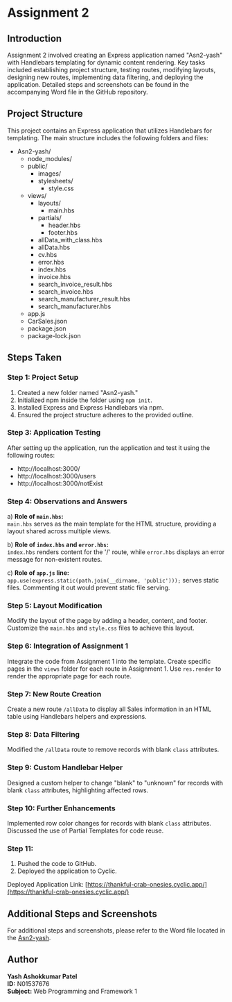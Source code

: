 # Assignment 2

## Introduction

Assignment 2 involved creating an Express application named "Asn2-yash" with Handlebars templating for dynamic content rendering. Key tasks included establishing project structure, testing routes, modifying layouts, designing new routes, implementing data filtering, and deploying the application. Detailed steps and screenshots can be found in the accompanying Word file in the GitHub repository.

## Project Structure

This project contains an Express application that utilizes Handlebars for templating. The main structure includes the following folders and files:

- Asn2-yash/
	- node_modules/
	- public/
		- images/
		- stylesheets/
			- style.css
	- views/
		- layouts/
			- main.hbs
		- partials/
			- header.hbs
			- footer.hbs
		- allData_with_class.hbs
		- allData.hbs
		- cv.hbs
		- error.hbs
		- index.hbs
		- invoice.hbs
		- search_invoice_result.hbs
		- search_invoice.hbs
		- search_manufacturer_result.hbs
		- search_manufacturer.hbs
	- app.js
	- CarSales.json
	- package.json
	- package-lock.json

## Steps Taken

### Step 1: Project Setup

1. Created a new folder named "Asn2-yash."
2. Initialized npm inside the folder using `npm init`.
3. Installed Express and Express Handlebars via npm.
4. Ensured the project structure adheres to the provided outline.

### Step 3: Application Testing

After setting up the application, run the application and test it using the following routes:

- http://localhost:3000/
- http://localhost:3000/users
- http://localhost:3000/notExist

### Step 4: Observations and Answers

a) **Role of `main.hbs`:**  
   `main.hbs` serves as the main template for the HTML structure, providing a layout shared across multiple views.

b) **Role of `index.hbs` and `error.hbs`:**  
   `index.hbs` renders content for the '/' route, while `error.hbs` displays an error message for non-existent routes.

c) **Role of `app.js` line:**  
   `app.use(express.static(path.join(__dirname, 'public')));` serves static files. Commenting it out would prevent static file serving.

### Step 5: Layout Modification

Modify the layout of the page by adding a header, content, and footer. Customize the `main.hbs` and `style.css` files to achieve this layout.

### Step 6: Integration of Assignment 1

Integrate the code from Assignment 1 into the template. Create specific pages in the `views` folder for each route in Assignment 1. Use `res.render` to render the appropriate page for each route.

### Step 7: New Route Creation

Create a new route `/allData` to display all Sales information in an HTML table using Handlebars helpers and expressions.

### Step 8: Data Filtering

Modified the `/allData` route to remove records with blank `class` attributes.

### Step 9: Custom Handlebar Helper

Designed a custom helper to change "blank" to "unknown" for records with blank `class` attributes, highlighting affected rows.

### Step 10: Further Enhancements

Implemented row color changes for records with blank `class` attributes. Discussed the use of Partial Templates for code reuse.

### Step 11:

1. Pushed the code to GitHub.
2. Deployed the application to Cyclic.

Deployed Application Link: [https://thankful-crab-onesies.cyclic.app/](https://thankful-crab-onesies.cyclic.app/)

## Additional Steps and Screenshots

For additional steps and screenshots, please refer to the Word file located in the [Asn2-yash](https://github.com/yashpatel05/Asn2-yash).

## Author

**Yash Ashokkumar Patel**  
**ID:** N01537676  
**Subject:** Web Programming and Framework 1
